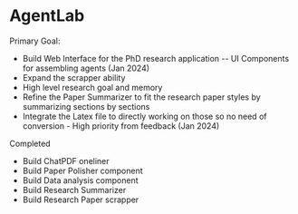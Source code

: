 # AgentLab

Primary Goal:
* Build Web Interface for the PhD research application -- UI Components for assembling agents (Jan 2024)
* Expand the scrapper ability
* High level research goal and memory
* Refine the Paper Summarizer to fit the research paper styles by summarizing sections by sections
* Integrate the Latex file to directly working on those so no need of conversion - High priority from feedback (Jan 2024)

Completed
* Build ChatPDF oneliner
* Build Paper Polisher component
* Build Data analysis component
* Build Research Summarizer
* Build Research Paper scrapper


